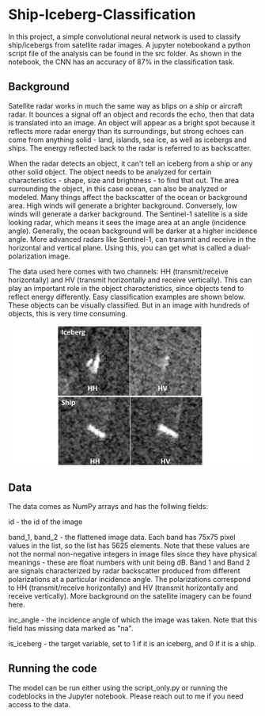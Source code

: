 # Ship-Iceberg-Classification

In this project, a simple convolutional neural network is used to classify ship/icebergs from satellite radar images. A jupyter notebookand a python script file of the analysis can be found in the src folder. As shown in the notebook, the CNN has an accuracy of 87% in the classification task. 

## Background

Satellite radar works in much the same way as blips on a ship or aircraft radar. It bounces a signal off an object and records the echo, then that data is translated into an image. An object will appear as a bright spot because it reflects more radar energy than its surroundings, but strong echoes can come from anything solid - land, islands, sea ice, as well as icebergs and ships. The energy reflected back to the radar is referred to as backscatter.

When the radar detects an object, it can't tell an iceberg from a ship or any other solid object. The object needs to be analyzed for certain characteristics - shape, size and brightness - to find that out. The area surrounding the object, in this case ocean, can also be analyzed or modeled. Many things affect the backscatter of the ocean or background area. High winds will generate a brighter background. Conversely, low winds will generate a darker background. The Sentinel-1 satellite is a side looking radar, which means it sees the image area at an angle (incidence angle). Generally, the ocean background will be darker at a higher incidence angle. More advanced radars like Sentinel-1, can transmit and receive in the horizontal and vertical plane. Using this, you can get what is called a dual-polarization image.

The data used here comes with two channels: HH (transmit/receive horizontally) and HV (transmit horizontally and receive vertically). This can play an important role in the object characteristics, since objects tend to reflect energy differently. Easy classification examples are shown below. These objects can be visually classified. But in an image with hundreds of objects, this is very time consuming.

![](images/image1.jpg)

## Data

The data comes as NumPy arrays and has the follwing fields:

id - the id of the image

band_1, band_2 - the flattened image data. Each band has 75x75 pixel values in the list, so the list has 5625 elements. Note that these values are not the normal non-negative integers in image files since they have physical meanings - these are float numbers with unit being dB. Band 1 and Band 2 are signals characterized by radar backscatter produced from different polarizations at a particular incidence angle. The polarizations correspond to HH (transmit/receive horizontally) and HV (transmit horizontally and receive vertically). More background on the satellite imagery can be found here.

inc_angle - the incidence angle of which the image was taken. Note that this field has missing data marked as "na".

is_iceberg - the target variable, set to 1 if it is an iceberg, and 0 if it is a ship.


## Running the code

The model can be run either using the script_only.py or running the codeblocks in the Jupyter notebook. Please reach out to me if you need access to the data.
